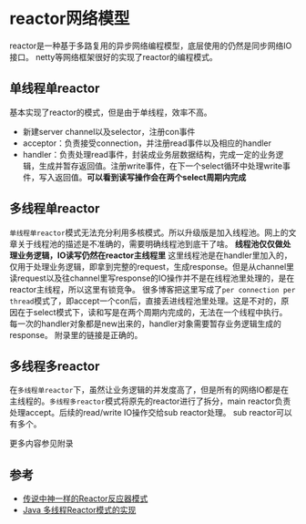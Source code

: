 # reactor网络模型
reactor是一种基于多路复用的异步网络编程模型，底层使用的仍然是同步网络IO接口。
netty等网络框架很好的实现了reactor的编程模式。

## 单线程单reactor
基本实现了reactor的模式，但是由于单线程，效率不高。
- 新建server channel以及selector，注册con事件
- acceptor：负责接受connection，并注册read事件以及相应的handler
- handler：负责处理read事件，封装成业务层数据结构，完成一定的业务逻辑，生成并暂存返回值。注册write事件，在下一个select循环中处理write事件，写入返回值。**可以看到读写操作会在两个select周期内完成**

## 多线程单reactor
`单线程单reactor`模式无法充分利用多核模式。所以升级版是加入线程池。网上的文章关于线程池的描述是不准确的，需要明确线程池到底干了啥。
**线程池仅仅做处理业务逻辑，IO读写仍然在reactor主线程里**
这里线程池是在handler里加入的，仅用于处理业务逻辑，即拿到完整的request，生成response。但是从channel里读request以及往channel里写response的IO操作并不是在线程池里处理的，是在reactor主线程，所以这里有锁竞争。
很多博客把这里写成了`per connection per thread`模式了，即accept一个con后，直接丢进线程池里处理。这是不对的，原因在于select模式下，读和写是在两个周期内完成的，无法在一个线程中执行。
每一次的handler对象都是new出来的，handler对象需要暂存业务逻辑生成的response。
附录里的链接是正确的。

## 多线程多reactor
在`多线程单reactor`下，虽然让业务逻辑的并发度高了，但是所有的网络IO都是在主线程的。`多线程多reactor`模式将原先的reactor进行了拆分，main reactor负责处理accept。后续的read/write IO操作交给sub reactor处理。
sub reactor可以有多个。

更多内容参见附录

## 参考
- [传说中神一样的Reactor反应器模式](https://www.cnblogs.com/crazymakercircle/p/9833847.html)
- [Java 多线程Reactor模式的实现](http://www.codebaoku.com/it-java/it-java-231013.html)
